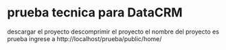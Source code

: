 # prueba tecnica para DataCRM
 descargar el proyecto
 descomprimir el proyecto 
 el nombre del proyecto es prueba 
ingrese a http://localhost/prueba/public/home/
